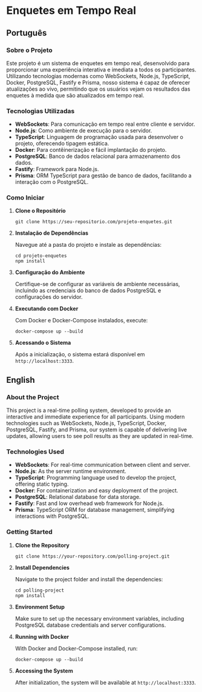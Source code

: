 
# Enquetes em Tempo Real

## Português

### Sobre o Projeto

Este projeto é um sistema de enquetes em tempo real, desenvolvido para proporcionar uma experiência interativa e imediata a todos os participantes. Utilizando tecnologias modernas como WebSockets, Node.js, TypeScript, Docker, PostgreSQL, Fastify e Prisma, nosso sistema é capaz de oferecer atualizações ao vivo, permitindo que os usuários vejam os resultados das enquetes à medida que são atualizados em tempo real.

### Tecnologias Utilizadas

- **WebSockets**: Para comunicação em tempo real entre cliente e servidor.
- **Node.js**: Como ambiente de execução para o servidor.
- **TypeScript**: Linguagem de programação usada para desenvolver o projeto, oferecendo tipagem estática.
- **Docker**: Para contêinerização e fácil implantação do projeto.
- **PostgreSQL**: Banco de dados relacional para armazenamento dos dados.
- **Fastify**: Framework  para Node.js.
- **Prisma**: ORM TypeScript para gestão de banco de dados, facilitando a interação com o PostgreSQL.

### Como Iniciar

1. **Clone o Repositório**
   
   ```
   git clone https://seu-repositorio.com/projeto-enquetes.git
   ```

2. **Instalação de Dependências**
   
   Navegue até a pasta do projeto e instale as dependências:
   
   ```
   cd projeto-enquetes
   npm install
   ```

3. **Configuração do Ambiente**

   Certifique-se de configurar as variáveis de ambiente necessárias, incluindo as credenciais do banco de dados PostgreSQL e configurações do servidor.

4. **Executando com Docker**

   Com Docker e Docker-Compose instalados, execute:
   
   ```
   docker-compose up --build
   ```

5. **Acessando o Sistema**


   Após a inicialização, o sistema estará disponível em `http://localhost:3333`.


## English

### About the Project

This project is a real-time polling system, developed to provide an interactive and immediate experience for all participants. Using modern technologies such as WebSockets, Node.js, TypeScript, Docker, PostgreSQL, Fastify, and Prisma, our system is capable of delivering live updates, allowing users to see poll results as they are updated in real-time.

### Technologies Used

- **WebSockets**: For real-time communication between client and server.
- **Node.js**: As the server runtime environment.
- **TypeScript**: Programming language used to develop the project, offering static typing.
- **Docker**: For containerization and easy deployment of the project.
- **PostgreSQL**: Relational database for data storage.
- **Fastify**: Fast and low overhead web framework for Node.js.
- **Prisma**: TypeScript ORM for database management, simplifying interactions with PostgreSQL.

### Getting Started

1. **Clone the Repository**
   
   ```
   git clone https://your-repository.com/polling-project.git
   ```

2. **Install Dependencies**
   
   Navigate to the project folder and install the dependencies:
   
   ```
   cd polling-project
   npm install
   ```

3. **Environment Setup**

   Make sure to set up the necessary environment variables, including PostgreSQL database credentials and server configurations.

4. **Running with Docker**

   With Docker and Docker-Compose installed, run:
   
   ```
   docker-compose up --build
   ```

5. **Accessing the System**


   After initialization, the system will be available at `http://localhost:3333`.

